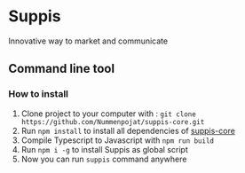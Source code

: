 # Suppis

Innovative way to market and communicate

## Command line tool

### How to install

1. Clone project to your computer with :
   `git clone https://github.com/Nummenpojat/suppis-core.git`
2. Run    `npm install` to install all dependencies of [suppis-core](https://github.com/Nummenpojat/suppis-core)
3. Compile Typescript to Javascript with `npm run build`
3. Run    `npm i -g` to install Suppis as global script
4. Now you can run `suppis` command anywhere